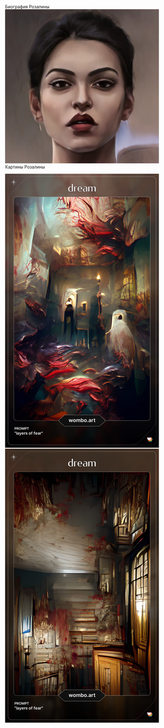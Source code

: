 <html>
  <head>
    Биография Розалины
    </head>
  <img src="Розалина.jpeg"/> <BR?
Розалина прекрасная художница, которая пишет замечательные картины, но после смерти мужа что то пошло не так. Художница сошла с ума и стала писать жуткие, кровавые и темные картины. Со временем картины стали пользоваться популярностью, хотя многим они и не нравились.
<p> Картины Розалины </p>
<img src="картина 1.jpg"/> <BR>
<img src="картина 2.jpg"/> <BR>

